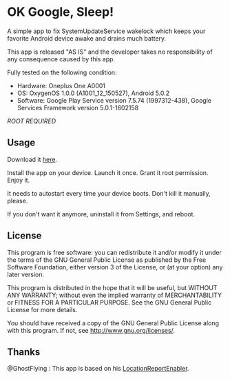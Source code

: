 OK Google, Sleep!
=====================

A simple app to fix SystemUpdateService wakelock which keeps your favorite Android device awake and drains much battery.

This app is released "AS IS" and the developer takes no responsibility of any consequence caused by this app.

Fully tested on the following condition:

 * Hardware: Oneplus One A0001
 * OS: OxygenOS 1.0.0 (A1001_12_150527), Android 5.0.2
 * Software: Google Play Service version 7.5.74 (1997312-438), Google Services Framework version 5.0.1-1602158

*ROOT REQUIRED*

## Usage

Download it [here](https://github.com/Jamesits/DisableSystemUpdateService/raw/master/releases/ok-google-sleep-1.0.apk).

Install the app on your device. Launch it once. Grant it root permission. Enjoy it. 

It needs to autostart every time your device boots. Don't kill it manually, please.

If you don't want it anymore, uninstall it from Settings, and reboot.

## License

This program is free software: you can redistribute it and/or modify it under the terms of the GNU General Public License as published by the Free Software Foundation, either version 3 of the License, or (at your option) any later version.

This program is distributed in the hope that it will be useful, but WITHOUT ANY WARRANTY; without even the implied warranty of MERCHANTABILITY or FITNESS FOR A PARTICULAR PURPOSE. See the GNU General Public License for more details.

You should have received a copy of the GNU General Public License along with this program. If not, see http://www.gnu.org/licenses/.

## Thanks

@GhostFlying : This app is based on his [LocationReportEnabler](https://github.com/GhostFlying/LocationReportEnabler).

